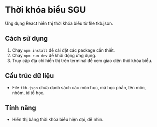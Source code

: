 # Thời khóa biểu SGU

Ứng dụng React hiển thị thời khóa biểu từ file tkb.json.

## Cách sử dụng

1. Chạy `npm install` để cài đặt các package cần thiết.
2. Chạy `npm run dev` để khởi động ứng dụng.
3. Truy cập địa chỉ hiển thị trên terminal để xem giao diện thời khóa biểu.

## Cấu trúc dữ liệu
- File `tkb.json` chứa danh sách các môn học, mã học phần, tên môn, nhóm, id tổ học.

## Tính năng
- Hiển thị bảng thời khóa biểu hiện đại, dễ nhìn.
